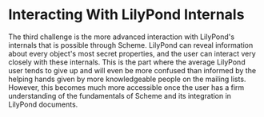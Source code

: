# Interacting With LilyPond Internals

The third challenge is the more advanced interaction with LilyPond's internals
that is possible through Scheme.  LilyPond can reveal information about every
object's most secret properties, and the user can interact very closely with
these internals.  This is the part where the average LilyPond user tends to give
up and will even be more confused than informed by the helping hands given by
more knowledgeable people on the mailing lists.  However, this becomes much more
accessible once the user has a firm understanding of the fundamentals of Scheme
and its integration in LilyPond documents.
